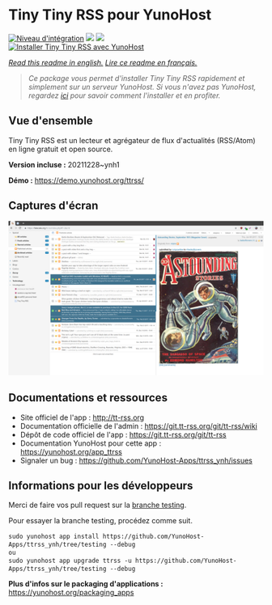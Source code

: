 # Tiny Tiny RSS pour YunoHost

[![Niveau d'intégration](https://dash.yunohost.org/integration/ttrss.svg)](https://dash.yunohost.org/appci/app/ttrss) ![](https://ci-apps.yunohost.org/ci/badges/ttrss.status.svg) ![](https://ci-apps.yunohost.org/ci/badges/ttrss.maintain.svg)  
[![Installer Tiny Tiny RSS avec YunoHost](https://install-app.yunohost.org/install-with-yunohost.svg)](https://install-app.yunohost.org/?app=ttrss)

*[Read this readme in english.](./README.md)*
*[Lire ce readme en français.](./README_fr.md)*

> *Ce package vous permet d'installer Tiny Tiny RSS rapidement et simplement sur un serveur YunoHost.
Si vous n'avez pas YunoHost, regardez [ici](https://yunohost.org/#/install) pour savoir comment l'installer et en profiter.*

## Vue d'ensemble

Tiny Tiny RSS est un lecteur et agrégateur de flux d'actualités (RSS/Atom) en ligne gratuit et open source.


**Version incluse :** 20211228~ynh1

**Démo :** https://demo.yunohost.org/ttrss/

## Captures d'écran

![](./doc/screenshots/screenshot.png)

## Documentations et ressources

* Site officiel de l'app : http://tt-rss.org
* Documentation officielle de l'admin : https://git.tt-rss.org/git/tt-rss/wiki
* Dépôt de code officiel de l'app : https://git.tt-rss.org/git/tt-rss
* Documentation YunoHost pour cette app : https://yunohost.org/app_ttrss
* Signaler un bug : https://github.com/YunoHost-Apps/ttrss_ynh/issues

## Informations pour les développeurs

Merci de faire vos pull request sur la [branche testing](https://github.com/YunoHost-Apps/ttrss_ynh/tree/testing).

Pour essayer la branche testing, procédez comme suit.
```
sudo yunohost app install https://github.com/YunoHost-Apps/ttrss_ynh/tree/testing --debug
ou
sudo yunohost app upgrade ttrss -u https://github.com/YunoHost-Apps/ttrss_ynh/tree/testing --debug
```

**Plus d'infos sur le packaging d'applications :** https://yunohost.org/packaging_apps